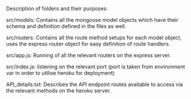 Description of folders and their purposes:

src/models: Contains all the mongoose model objects which have their schema and definition defined in the files as well.  

src/routers: Contains all the route method setups for each model object, uses the express router object for easy definition of route handlers.  

src/app.js: Running of all the relevant routers on the express server.  

src/index.js: listening on the relevant port (port is taken from environment var in order to utilise heroku for deployment)  

API_details.txt: Describes the API endpoint routes avaliable to access via the relevant methods on the heroku server.